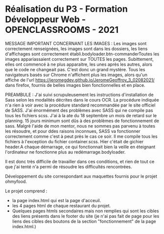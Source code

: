 # Réalisation du P3 - Formation Développeur Web - OPENCLASSROOMS - 2021

MESSAGE IMPORTANT CONCERNANT LES IMAGES :
Les images sont correctement renseignées, les images sont dans les dossiers, les liens d'affichages sont correctement établi.bodyloader.btn-commanderToutes les images appariassaient correctement sur TOUTES les pages.
Subittement, elles ont commencé à ne plus apparaitre, les unes après les autres, alors que le code ne changeait pas.
C'est donc un grand mystère.
Tous les navigateurs basés sur Chrome n'affichent plus les images, alors qu'un affiche de l'url https://jeromegdev.github.io/JeromeGeoffroy_3_02082021/ dans firefox, fournis de belles images bien fonctionnelles et en place.

 PREAMBULE : J'ai suivi scrupuleusement les instructions d'installation de Sass selon les modalités décrites dans le cours OCR. La procédure indiquée n'a rien à voir avec la procédure standard recommandée par le site officiel de SASS. 
 J'ai énormément des problèmes avec SASS qui ne compile pas tous les fichiers scss. J'ai à la ate du 18 septembre un mois de retard sur le planning. 15 jours minimum sont dûs à des problèmes de fonctionnement de sass.
 Malgrè l'aide de mon mentor, nous ne sommes pas parvenu à toutes les résoudre, et pour ddes raisons inconnues, SASS va fonctionner correctement comme c'est à peut près le cas ce soir. Il me compile tous les fichiers à l'exception du fichier container.scss. Hier c'était de gichier header.A chaque démarrage, ce qui fonctionnait bien la veille en éteignant l'ordinateur ne fonctionne plus au redémarrage.bodyloader.
 
 Il est donc très difficile de travailler dans ces conditions, et rien de tout ce que j'ai tenté n'a permi de résoudre les difficultés rencontrées. 

Développement du site correspondant aux maquettes fournis pour le projet ohmyfood.

Le projet comprend :
- la page index.html qui est la page d'acceuil.
- les 4 pages html de chaque restaurant du projet.
- Quelques pages htmls secondaires mais non remplies qui sont les cibles des liens présents dans le footer du site (je n'ai pas fait de page pour les liens des cibles des boutons de la section "fonctionnement" de la page index.html.)